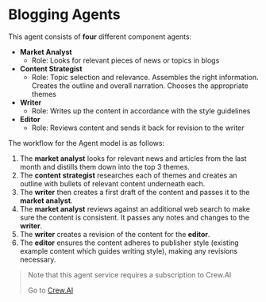 # Blogging Agents

This agent consists of **four** different component agents:

- **Market Analyst**
     - Role: Looks for relevant pieces of news or topics in blogs
- **Content Strategist**
    - Role: Topic selection and relevance. Assembles the right information. Creates the outline and overall narration. Chooses the appropriate themes
- **Writer**
    - Role: Writes up the content in accordance with the style guidelines
- **Editor**
    - Role: Reviews content and sends it back for revision to the writer


The workflow for the Agent model is as follows:
1. The **market analyst** looks for relevant news and articles from the last month and distills them down into the top 3 themes.
2. The **content strategist** researches each of themes and creates an outline with bullets of relevant content underneath each.
3. The **writer** then creates a first draft of the content and passes it to the **market analyst**.
4. The **market analyst** reviews against an additional web search to make sure the content is consistent. It passes any notes and changes to the **writer**.
5. The **writer** creates a revision of the content for the **editor**.
6. The **editor** ensures the content adheres to publisher style (existing example content which guides writing style), making any revisions necessary.

> Note that this agent service requires a subscription to Crew.AI 
>
> Go to [Crew.AI](https://app.crewai.com)

